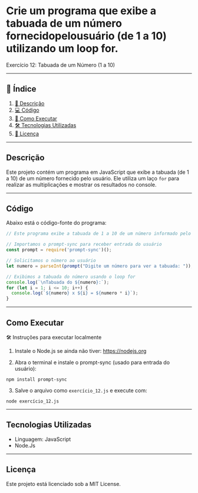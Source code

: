 # Crie um programa que exibe a tabuada de um número fornecidopelousuário (de 1 a 10) utilizando um loop for.

Exercício 12: Tabuada de um Número (1 a 10)

---

## 📑 Índice

1. [📖 Descrição](#descrição)  
2. [💻 Código](#código)  
3. [🚀 Como Executar](#como-executar)   
4. [🛠️ Tecnologias Utilizadas](#tecnologias-utilizadas)  
5. [📜 Licença](#licença)  

---

## Descrição

Este projeto contém um programa em JavaScript que exibe a tabuada (de 1 a 10) de um número fornecido pelo usuário. Ele utiliza um laço `for` para realizar as multiplicações e mostrar os resultados no console.

---

## Código

Abaixo está o código-fonte do programa:

```JavaScript
// Este programa exibe a tabuada de 1 a 10 de um número informado pelo usuário

// Importamos o prompt-sync para receber entrada do usuário
const prompt = require('prompt-sync')();

// Solicitamos o número ao usuário
let numero = parseInt(prompt("Digite um número para ver a tabuada: "));

// Exibimos a tabuada do número usando o loop for
console.log(`\nTabuada do ${numero}:`);
for (let i = 1; i <= 10; i++) {
  console.log(`${numero} x ${i} = ${numero * i}`);
}

```

---

## Como Executar

🛠️ Instruções para executar localmente

1. Instale o Node.js se ainda não tiver: https://nodejs.org

2. Abra o terminal e instale o prompt-sync (usado para entrada do usuário):

```
npm install prompt-sync
```

3. Salve o arquivo como `exercício_12.js` e execute com:

```
node exercício_12.js
```

---

## Tecnologias Utilizadas

- Linguagem: JavaScript
- Node.Js

---

## Licença

Este projeto está licenciado sob a MIT License.
